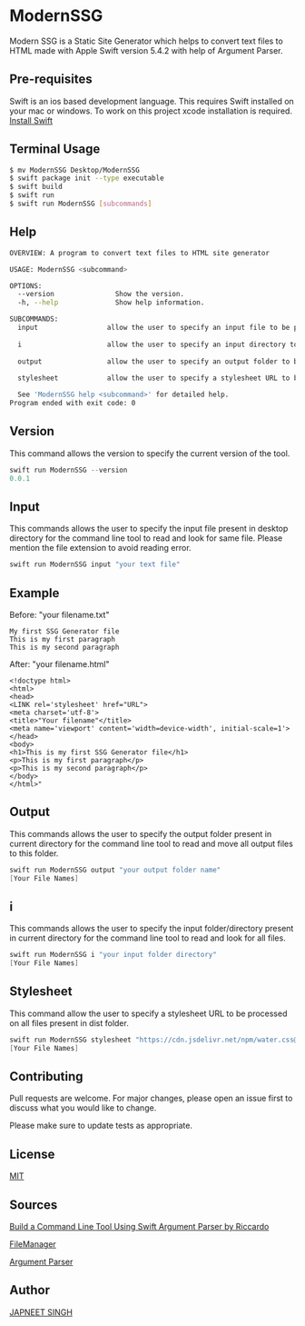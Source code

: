 # ModernSSG
 Modern SSG is a Static Site Generator which helps to convert text files to HTML made with Apple Swift version 5.4.2 with help of Argument Parser.

## Pre-requisites
Swift is an ios based development language. This requires Swift installed on your mac or windows. To work on this project xcode installation is required.
[Install Swift](https://swift.org/getting-started/#installing-swift)

## Terminal Usage
```bash
$ mv ModernSSG Desktop/ModernSSG
$ swift package init --type executable
$ swift build
$ swift run
$ swift run ModernSSG [subcommands]
```

## Help
```bash
OVERVIEW: A program to convert text files to HTML site generator

USAGE: ModernSSG <subcommand>

OPTIONS:
  --version               Show the version.
  -h, --help              Show help information.

SUBCOMMANDS:
  input                 allow the user to specify an input file to be processed
  
  i                     allow the user to specify an input directory to be processed on all files
  
  output                allow the user to specify an output folder to be processed on all files
  
  stylesheet            allow the user to specify a stylesheet URL to be processed on all files

  See 'ModernSSG help <subcommand>' for detailed help.
Program ended with exit code: 0
```

## Version
This command allows the version to specify the current version of the tool.

```swift
swift run ModernSSG --version
0.0.1
```

## Input
This commands allows the user to specify the input file present in desktop directory for the command line tool to read and look for same file. Please mention the file extension to avoid reading error.

```swift
swift run ModernSSG input "your text file"
```
## Example

Before: "your filename.txt"

```
My first SSG Generator file
This is my first paragraph
This is my second paragraph
```

After: "your filename.html"
```
<!doctype html>
<html>
<head>
<LINK rel='stylesheet' href="URL">
<meta charset='utf-8'>
<title>"Your filename"</title>
<meta name='viewport' content='width=device-width', initial-scale=1'>
</head>
<body>
<h1>This is my first SSG Generator file</h1>
<p>This is my first paragraph</p>
<p>This is my second paragraph</p>
</body>
</html>"
```

## Output
This commands allows the user to specify the output folder present in current directory for the command line tool to read and move all output files to this folder.

```swift
swift run ModernSSG output "your output folder name"
[Your File Names]
```

## i
This commands allows the user to specify the input folder/directory present in current directory for the command line tool to read and look for all files. 

```swift
swift run ModernSSG i "your input folder directory" 
[Your File Names]
```
## Stylesheet
This command allow the user to specify a stylesheet URL to be processed on all files present in dist folder.

```swift
swift run ModernSSG stylesheet "https://cdn.jsdelivr.net/npm/water.css@2/out/water.css"
[Your File Names]
```


## Contributing
Pull requests are welcome. For major changes, please open an issue first to discuss what you would like to change.

Please make sure to update tests as appropriate.

## License
[MIT](https://choosealicense.com/licenses/mit/)

## Sources
[Build a Command Line Tool Using Swift Argument Parser by Riccardo](https://betterprogramming.pub/build-a-command-line-tool-using-swift-argument-parser-f7d9443b785)

[FileManager](https://developer.apple.com/documentation/foundation/filemanager/)

[Argument Parser](https://github.com/apple/swift-argument-parser)

## Author
[JAPNEET SINGH](https://github.com/japneetsingh035)
